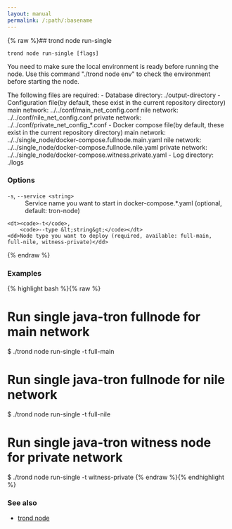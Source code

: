 ```yaml
---
layout: manual
permalink: /:path/:basename
---
```


{% raw %}## trond node run-single

```
trond node run-single [flags]
```

You need to make sure the local environment is ready before running the node.
Use this command "./trond node env" to check the environment before starting the node.

The following files are required:
	- Database directory: ./output-directory
	- Configuration file(by default, these exist in the current repository directory)
		main network: ../../conf/main_net_config.conf
		nile network: ../../conf/nile_net_config.conf
		private network: ../../conf/private_net_config_*.conf
	- Docker compose file(by default, these exist in the current repository directory)
		main network: ../../single_node/docker-compose.fullnode.main.yaml
		nile network: ../../single_node/docker-compose.fullnode.nile.yaml
		private network: ../../single_node/docker-compose.witness.private.yaml
	- Log directory: ./logs


### Options


<dl class="flags">
	<dt><code>-s</code>, 
		<code>--service &lt;string&gt;</code></dt>
	<dd>Service name you want to start in docker-compose.*.yaml (optional, default: tron-node)</dd>

	<dt><code>-t</code>, 
		<code>--type &lt;string&gt;</code></dt>
	<dd>Node type you want to deploy (required, available: full-main, full-nile, witness-private)</dd>
</dl>


{% endraw %}
### Examples

{% highlight bash %}{% raw %}
# Run single java-tron fullnode for main network
$ ./trond node run-single -t full-main

# Run single java-tron fullnode for nile network
$ ./trond node run-single -t full-nile

# Run single java-tron witness node for private network
$ ./trond node run-single -t witness-private
{% endraw %}{% endhighlight %}

### See also

* [trond node](./trond_node)
